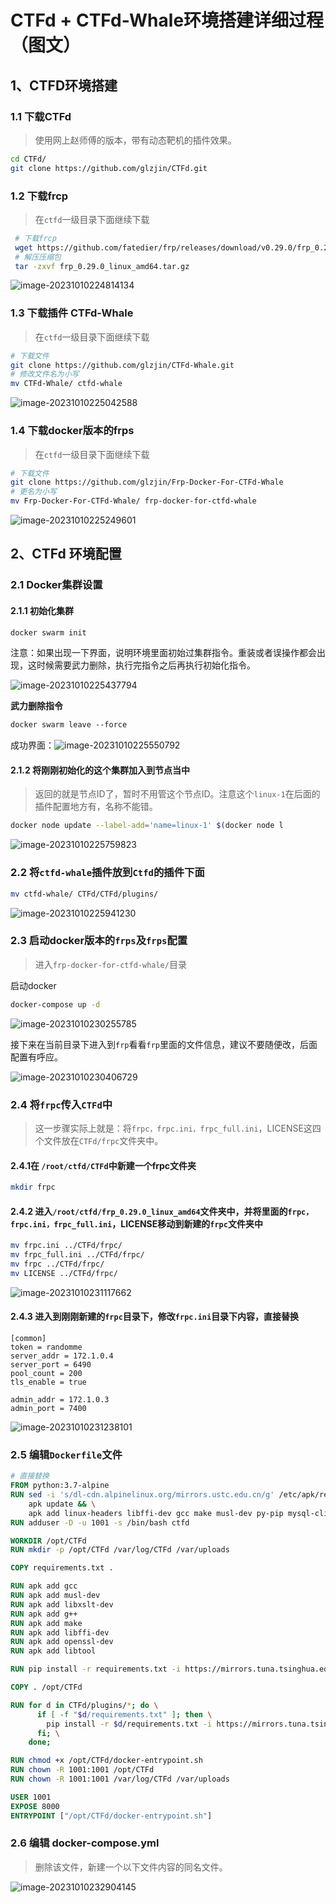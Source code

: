 # CTFd + CTFd-Whale环境搭建详细过程（图文）

## 1、CTFD环境搭建

### 1.1 下载CTFd

> 使用网上赵师傅的版本，带有动态靶机的插件效果。

```bash
cd CTFd/
git clone https://github.com/glzjin/CTFd.git
```

### 1.2 下载frcp

>在`ctfd`一级目录下面继续下载

```bash
 # 下载frcp
 wget https://github.com/fatedier/frp/releases/download/v0.29.0/frp_0.29.0_linux_amd64.tar.gz
 # 解压压缩包
 tar -zxvf frp_0.29.0_linux_amd64.tar.gz
```

![image-20231010224814134](CTFdimage/image-20231010224814134.png) 

### 1.3 下载插件 CTFd-Whale

>在`ctfd`一级目录下面继续下载

```bash
# 下载文件
git clone https://github.com/glzjin/CTFd-Whale.git
# 修改文件名为小写
mv CTFd-Whale/ ctfd-whale
```

![image-20231010225042588](CTFdimage/image-20231010225042588.png) 

### 1.4 下载docker版本的frps

>在`ctfd`一级目录下面继续下载

```bash
# 下载文件
git clone https://github.com/glzjin/Frp-Docker-For-CTFd-Whale
# 更名为小写
mv Frp-Docker-For-CTFd-Whale/ frp-docker-for-ctfd-whale
```

![image-20231010225249601](CTFdimage/image-20231010225249601.png) 

## 2、CTFd 环境配置

### 2.1 Docker集群设置

#### 2.1.1 初始化集群

```bash
docker swarm init
```

注意：如果出现一下界面，说明环境里面初始过集群指令。重装或者误操作都会出现，这时候需要武力删除，执行完指令之后再执行初始化指令。

![image-20231010225437794](CTFdimage/image-20231010225437794.png) 

**武力删除指令**

```dockerfile
docker swarm leave --force
```

成功界面：![image-20231010225550792](CTFdimage/image-20231010225550792.png)

#### 2.1.2 将刚刚初始化的这个集群加入到节点当中

>返回的就是节点ID了，暂时不用管这个节点ID。注意这个`linux-1`在后面的插件配置地方有，名称不能错。

```bash
docker node update --label-add='name=linux-1' $(docker node l
```

![image-20231010225759823](CTFdimage/image-20231010225759823.png) 

### 2.2 将`ctfd-whale`插件放到`Ctfd`的插件下面

```bash
mv ctfd-whale/ CTFd/CTFd/plugins/
```

![image-20231010225941230](CTFdimage/image-20231010225941230.png) 

### 2.3 启动docker版本的`frps`及`frps`配置

> 进入`frp-docker-for-ctfd-whale/`目录

启动docker

```bash
docker-compose up -d
```

![image-20231010230255785](CTFdimage/image-20231010230255785.png) 

接下来在当前目录下进入到`frp`看看`frp`里面的文件信息，建议不要随便改，后面配置有呼应。

![image-20231010230406729](CTFdimage/image-20231010230406729.png) 

### 2.4 将`frpc`传入`CTFd`中

>这一步骤实际上就是：将`frpc，frpc.ini，frpc_full.ini`，LICENSE这四个文件放在`CTFd/frpc`文件夹中。

#### 2.4.1在 `/root/ctfd/CTFd`中新建一个frpc文件夹

```bash
mkdir frpc
```

#### 2.4.2 进入`/root/ctfd/frp_0.29.0_linux_amd64`文件夹中，并将里面的`frpc，frpc.ini，frpc_full.ini`，LICENSE移动到新建的`frpc`文件夹中

```bash
mv frpc.ini ../CTFd/frpc/
mv frpc_full.ini ../CTFd/frpc/
mv frpc ../CTFd/frpc/
mv LICENSE ../CTFd/frpc/
```

![image-20231010231117662](CTFdimage/image-20231010231117662.png) 

#### 2.4.3 进入到刚刚新建的`frpc`目录下，修改`frpc.ini`目录下内容，直接替换

```
[common]
token = randomme
server_addr = 172.1.0.4
server_port = 6490
pool_count = 200
tls_enable = true

admin_addr = 172.1.0.3
admin_port = 7400
```

![image-20231010231238101](CTFdimage/image-20231010231238101.png) 

### 2.5 编辑`Dockerfile`文件

```dockerfile
# 直接替换
FROM python:3.7-alpine
RUN sed -i 's/dl-cdn.alpinelinux.org/mirrors.ustc.edu.cn/g' /etc/apk/repositories && \
    apk update && \
    apk add linux-headers libffi-dev gcc make musl-dev py-pip mysql-client git openssl-dev
RUN adduser -D -u 1001 -s /bin/bash ctfd

WORKDIR /opt/CTFd
RUN mkdir -p /opt/CTFd /var/log/CTFd /var/uploads

COPY requirements.txt .

RUN apk add gcc
RUN apk add musl-dev
RUN apk add libxslt-dev
RUN apk add g++
RUN apk add make
RUN apk add libffi-dev
RUN apk add openssl-dev
RUN apk add libtool

RUN pip install -r requirements.txt -i https://mirrors.tuna.tsinghua.edu.cn/pypi/web/simple/

COPY . /opt/CTFd

RUN for d in CTFd/plugins/*; do \
      if [ -f "$d/requirements.txt" ]; then \
        pip install -r $d/requirements.txt -i https://mirrors.tuna.tsinghua.edu.cn/pypi/web/simple/ ; \
      fi; \
    done;

RUN chmod +x /opt/CTFd/docker-entrypoint.sh
RUN chown -R 1001:1001 /opt/CTFd
RUN chown -R 1001:1001 /var/log/CTFd /var/uploads

USER 1001
EXPOSE 8000
ENTRYPOINT ["/opt/CTFd/docker-entrypoint.sh"]
```

### 2.6 编辑 docker-compose.yml 

> 删除该文件，新建一个以下文件内容的同名文件。



![image-20231010232904145](CTFdimage/image-20231010232904145.png) 